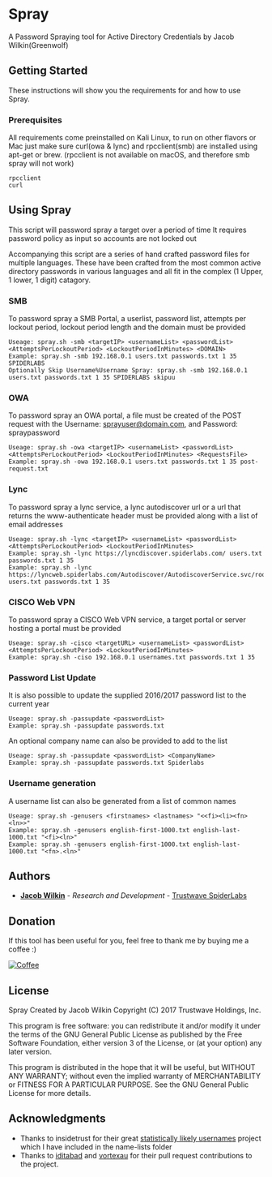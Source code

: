 # Spray

A Password Spraying tool for Active Directory Credentials by Jacob Wilkin(Greenwolf)

## Getting Started

These instructions will show you the requirements for and how to use Spray.

### Prerequisites

All requirements come preinstalled on Kali Linux, to run on other flavors or Mac
just make sure curl(owa & lync) and rpcclient(smb) are installed using apt-get or brew. (rpcclient is not available on macOS, and therefore smb spray will not work)

```
rpcclient
curl
```

## Using Spray

This script will password spray a target over a period of time
It requires password policy as input so accounts are not locked out

Accompanying this script are a series of hand crafted password files for 
multiple languages. These have been crafted from the most common active 
directory passwords in various languages and all fit in the complex 
(1 Upper, 1 lower, 1 digit) catagory. 

### SMB

To password spray a SMB Portal, a userlist, password list, attempts 
per lockout period, lockout period length and the domain must be provided

```
Useage: spray.sh -smb <targetIP> <usernameList> <passwordList> <AttemptsPerLockoutPeriod> <LockoutPeriodInMinutes> <DOMAIN>
Example: spray.sh -smb 192.168.0.1 users.txt passwords.txt 1 35 SPIDERLABS
Optionally Skip Username%Username Spray: spray.sh -smb 192.168.0.1 users.txt passwords.txt 1 35 SPIDERLABS skipuu
```

### OWA

To password spray an OWA portal, a file must be created of the POST 
request with the Username: sprayuser@domain.com, and Password: spraypassword

```
Useage: spray.sh -owa <targetIP> <usernameList> <passwordList> <AttemptsPerLockoutPeriod> <LockoutPeriodInMinutes> <RequestsFile>
Example: spray.sh -owa 192.168.0.1 users.txt passwords.txt 1 35 post-request.txt
```

### Lync

To password spray a lync service, a lync autodiscover url or a url that 
returns the www-authenticate header must be provided along with a list of email addresses

```
Useage: spray.sh -lync <targetIP> <usernameList> <passwordList> <AttemptsPerLockoutPeriod> <LockoutPeriodInMinutes>
Example: spray.sh -lync https://lyncdiscover.spiderlabs.com/ users.txt passwords.txt 1 35
Example: spray.sh -lync https://lyncweb.spiderlabs.com/Autodiscover/AutodiscoverService.svc/root/oauth/user users.txt passwords.txt 1 35
```

### CISCO Web VPN

To password spray a CISCO Web VPN service, a target portal or server 
hosting a portal must be provided

```
Useage: spray.sh -cisco <targetURL> <usernameList> <passwordList> <AttemptsPerLockoutPeriod> <LockoutPeriodInMinutes>
Example: spray.sh -ciso 192.168.0.1 usernames.txt passwords.txt 1 35
```

### Password List Update

It is also possible to update the supplied 2016/2017 
password list to the current year

```
Useage: spray.sh -passupdate <passwordList>
Example: spray.sh -passupdate passwords.txt
```

An optional company name can also be provided to add to the list

```
Useage: spray.sh -passupdate <passwordList> <CompanyName>
Example: spray.sh -passupdate passwords.txt Spiderlabs
```

### Username generation

A username list can also be generated from a list of common names

```
Useage: spray.sh -genusers <firstnames> <lastnames> "<<fi><li><fn><ln>>"
Example: spray.sh -genusers english-first-1000.txt english-last-1000.txt "<fi><ln>"
Example: spray.sh -genusers english-first-1000.txt english-last-1000.txt "<fn>.<ln>"
```

## Authors

* [**Jacob Wilkin**](https://github.com/Greenwolf) - *Research and Development* - [Trustwave SpiderLabs](https://github.com/SpiderLabs)

## Donation
If this tool has been useful for you, feel free to thank me by buying me a coffee :)

[![Coffee](https://www.buymeacoffee.com/assets/img/custom_images/orange_img.png)](https://www.buymeacoffee.com/Greenwolf)

## License

Spray
Created by Jacob Wilkin
Copyright (C) 2017 Trustwave Holdings, Inc.
 
This program is free software: you can redistribute it and/or modify
it under the terms of the GNU General Public License as published by
the Free Software Foundation, either version 3 of the License, or
(at your option) any later version.

This program is distributed in the hope that it will be useful,
but WITHOUT ANY WARRANTY; without even the implied warranty of
MERCHANTABILITY or FITNESS FOR A PARTICULAR PURPOSE.  See the
GNU General Public License for more details.

## Acknowledgments

* Thanks to insidetrust for their great [statistically likely usernames](https://github.com/insidetrust/statistically-likely-usernames) project which I have included in the name-lists folder
* Thanks to [iditabad](https://github.com/iditabad) and [vortexau](https://github.com/vortexau) for their pull request contributions to the project.

